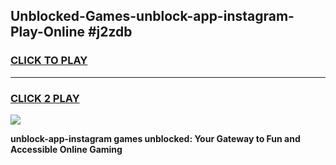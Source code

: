 
## Unblocked-Games-unblock-app-instagram-Play-Online #j2zdb
<h3>
<a href="https://news.freeplayer.one?title=unblock-app-instagram&ref=3">CLICK TO PLAY</a></h3>
<hr>

<h3>
<a href="https://news.freeplayer.one?title=unblock-app-instagram&ref=3">CLICK 2 PLAY</a>
  
</h3>

<a href="https://news.freeplayer.one?title=unblock-app-instagram&ref=3"><img src="https://clearcache.store/games.png"></a>


**unblock-app-instagram games unblocked: Your Gateway to Fun and Accessible Online Gaming**
